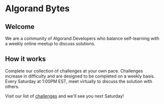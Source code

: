 # Algorand Bytes

## Welcome
We are a community of Algorand Developers who balance self-learning with a weekly online meetup to discuss solutions.

## How it works
Complete our collection of challenges at your own pace. Challenges increase in difficulty and are designed to be completed on a weekly basis. Every Saturday at 1:00PM EST, meet virtually to discuss the solution with others.

Visit our list of [challenges](https://github.com/connorjcantrell/algorandbytes/tree/main/challenges) and we'll see you next Saturday!